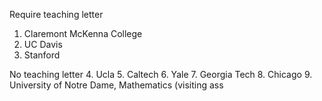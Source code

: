 Require teaching letter
1. Claremont McKenna College
2. UC Davis
3. Stanford

No teaching letter
4. Ucla
5. Caltech
6.  Yale
7. Georgia Tech
8. Chicago
9. University of Notre Dame, Mathematics (visiting ass
<!--stackedit_data:
eyJoaXN0b3J5IjpbNDk3NDM1NjM4LDg1NjM1NDY3LC03ODkzMD
YyNTYsMTgxNTA4ODgyM119
-->